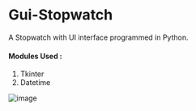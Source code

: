 # Gui-Stopwatch
A Stopwatch with UI interface programmed in Python.
#### Modules Used :
1. Tkinter
2. Datetime

![image](https://user-images.githubusercontent.com/77016507/124145574-896f4b80-daaa-11eb-855c-32bf7c5d5040.png)
